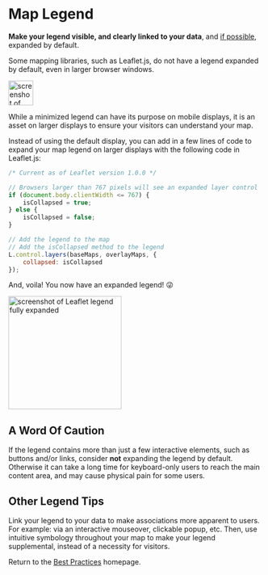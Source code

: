 # Map Legend

**Make your legend visible, and clearly linked to your data**, and [if possible](#a-word-of-caution), expanded by default.

Some mapping libraries, such as Leaflet.js, do not have a legend expanded by default, even in larger browser windows.

<img width="49" alt="screenshot of Leaflet legend icon unexpanded" src="https://cloud.githubusercontent.com/assets/5023024/10264296/d560dbda-69cc-11e5-96ac-6e9f9ed0c742.png">

While a minimized legend can have its purpose on mobile displays, it is an asset on larger displays to ensure your visitors can understand your map.

Instead of using the default display, you can add in a few lines of code to expand your map legend on larger displays with the following code in Leaflet.js:

```javascript
/* Current as of Leaflet version 1.0.0 */

// Browsers larger than 767 pixels will see an expanded layer control
if (document.body.clientWidth <= 767) {
    isCollapsed = true;
} else {
    isCollapsed = false;
}

// Add the legend to the map
// Add the isCollapsed method to the legend
L.control.layers(baseMaps, overlayMaps, {
  	collapsed: isCollapsed
});
```

And, voila! You now have an expanded legend! :stuck_out_tongue_winking_eye:

<img width="224" alt="screenshot of Leaflet legend fully expanded" src="https://cloud.githubusercontent.com/assets/5023024/10264291/c0d4262c-69cc-11e5-8fec-865d704e56a0.png">

## A Word Of Caution

If the legend contains more than just a few interactive elements, such as buttons and/or links, consider **not** expanding the legend by default. Otherwise it can take a long time for keyboard-only users to reach the main content area, and may cause physical pain for some users.

## Other Legend Tips
Link your legend to your data to make associations more apparent to users. For example: via an interactive mouseover, clickable popup, etc. Then, use intuitive symbology throughout your map to make your legend supplemental, instead of a necessity for visitors.

Return to the [Best Practices](../BestPractices.md) homepage.
